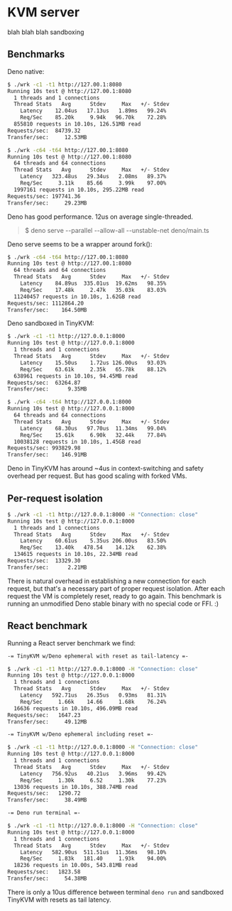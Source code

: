 # KVM server

blah blah blah sandboxing

## Benchmarks

Deno native:
```sh
$ ./wrk -c1 -t1 http://127.00.1:8080
Running 10s test @ http://127.00.1:8080
  1 threads and 1 connections
  Thread Stats   Avg      Stdev     Max   +/- Stdev
    Latency    12.04us   17.13us   1.89ms   99.24%
    Req/Sec    85.20k     9.94k   96.70k    72.28%
  855810 requests in 10.10s, 126.51MB read
Requests/sec:  84739.32
Transfer/sec:     12.53MB

$ ./wrk -c64 -t64 http://127.00.1:8080
Running 10s test @ http://127.00.1:8080
  64 threads and 64 connections
  Thread Stats   Avg      Stdev     Max   +/- Stdev
    Latency   323.48us   29.34us   2.08ms   89.37%
    Req/Sec     3.11k    85.66     3.99k    97.00%
  1997161 requests in 10.10s, 295.22MB read
Requests/sec: 197741.36
Transfer/sec:     29.23MB
```
Deno has good performance. 12us on average single-threaded.

> $ deno serve --parallel --allow-all --unstable-net deno/main.ts

Deno serve seems to be a wrapper around fork():
```sh
$ ./wrk -c64 -t64 http://127.00.1:8080
Running 10s test @ http://127.00.1:8080
  64 threads and 64 connections
  Thread Stats   Avg      Stdev     Max   +/- Stdev
    Latency    84.89us  335.01us  19.62ms   98.35%
    Req/Sec    17.48k     2.47k   35.03k    83.03%
  11240457 requests in 10.10s, 1.62GB read
Requests/sec: 1112864.20
Transfer/sec:    164.50MB
```

Deno sandboxed in TinyKVM:
```sh
$ ./wrk -c1 -t1 http://127.0.0.1:8000
Running 10s test @ http://127.0.0.1:8000
  1 threads and 1 connections
  Thread Stats   Avg      Stdev     Max   +/- Stdev
    Latency    15.50us    1.72us 126.00us   93.03%
    Req/Sec    63.61k     2.35k   65.78k    88.12%
  638961 requests in 10.10s, 94.45MB read
Requests/sec:  63264.87
Transfer/sec:      9.35MB

$ ./wrk -c64 -t64 http://127.0.0.1:8000
Running 10s test @ http://127.0.0.1:8000
  64 threads and 64 connections
  Thread Stats   Avg      Stdev     Max   +/- Stdev
    Latency    68.30us   97.70us  11.34ms   99.04%
    Req/Sec    15.61k     6.90k   32.44k    77.84%
  10038128 requests in 10.10s, 1.45GB read
Requests/sec: 993829.98
Transfer/sec:    146.91MB
```
Deno in TinyKVM has around ~4us in context-switching and safety overhead per request. But has good scaling with forked VMs.

## Per-request isolation

```sh
$ ./wrk -c1 -t1 http://127.0.0.1:8000 -H "Connection: close"
Running 10s test @ http://127.0.0.1:8000
  1 threads and 1 connections
  Thread Stats   Avg      Stdev     Max   +/- Stdev
    Latency    60.61us    5.35us 206.00us   83.50%
    Req/Sec    13.40k   478.54    14.12k    62.38%
  134615 requests in 10.10s, 22.34MB read
Requests/sec:  13329.30
Transfer/sec:      2.21MB
```
There is natural overhead in establishing a new connection for each request, but that's a necessary part of proper request isolation. After each request the VM is completely reset, ready to go again. This benchmark is running an unmodified Deno stable binary with no special code or FFI. :)

## React benchmark

Running a React server benchmark we find:
```sh
-= TinyKVM w/Deno ephemeral with reset as tail-latency =-

$ ./wrk -c1 -t1 http://127.0.0.1:8000 -H "Connection: close"
Running 10s test @ http://127.0.0.1:8000
  1 threads and 1 connections
  Thread Stats   Avg      Stdev     Max   +/- Stdev
    Latency   592.71us   26.35us   0.93ms   81.31%
    Req/Sec     1.66k    14.66     1.68k    76.24%
  16636 requests in 10.10s, 496.09MB read
Requests/sec:   1647.23
Transfer/sec:     49.12MB

-= TinyKVM w/Deno ephemeral including reset =-

$ ./wrk -c1 -t1 http://127.0.0.1:8000 -H "Connection: close"
Running 10s test @ http://127.0.0.1:8000
  1 threads and 1 connections
  Thread Stats   Avg      Stdev     Max   +/- Stdev
    Latency   756.92us   40.21us   3.96ms   99.42%
    Req/Sec     1.30k     6.52     1.30k    77.23%
  13036 requests in 10.10s, 388.74MB read
Requests/sec:   1290.72
Transfer/sec:     38.49MB

-= Deno run terminal =-

$ ./wrk -c1 -t1 http://127.0.0.1:8000 -H "Connection: close"
Running 10s test @ http://127.0.0.1:8000
  1 threads and 1 connections
  Thread Stats   Avg      Stdev     Max   +/- Stdev
    Latency   582.90us  511.51us  11.36ms   98.10%
    Req/Sec     1.83k   181.40     1.93k    94.00%
  18236 requests in 10.00s, 543.81MB read
Requests/sec:   1823.58
Transfer/sec:     54.38MB
```
There is only a 10us difference between terminal `deno run` and sandboxed TinyKVM with resets as tail latency.
